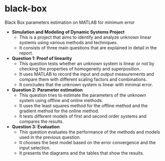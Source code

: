 # black-box
Black Box parameters estimation on MATLAB for minimum error

- **Simulation and Modeling of Dynamic Systems Project**
    - This is a project that aims to identify and analyze unknown linear systems using various methods and techniques.
    - It consists of three main questions that are explained in detail in the report.
- **Question 1: Proof of linearity**
    - This question tests whether an unknown system is linear or not by checking the properties of homogeneity and superposition.
    - It uses MATLAB to record the input and output measurements and compare them with different scaling factors and combinations.
    - It concludes that the unknown system is linear with minimal error.
- **Question 2: Parameter estimation**
    - This question tries to estimate the parameters of the unknown system using offline and online methods.
    - It uses the least squares method for the offline method and the gradient method for the online method.
    - It tests different models of first and second order systems and compares the results.
- **Question 3: Evaluation**
    - This question evaluates the performance of the methods and models used in the previous question.
    - It chooses the best model based on the error convergence and the input selection.
    - It presents the diagrams and the tables that show the results.
